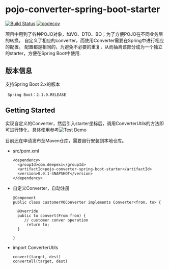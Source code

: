 # pojo-converter-spring-boot-starter

[![Build Status](https://travis-ci.org/deepexi/pojo-converter-spring-boot.svg?branch=master)](https://travis-ci.org/deepexi/pojo-converter-spring-boot) [![codecov](https://codecov.io/gh/deepexi/pojo-converter-spring-boot/branch/master/graph/badge.svg)](https://codecov.io/gh/deepexi/pojo-converter-spring-boot)

项目中用到了各种POJO对象，如VO、DTO、BO；为了方便POJO在不同业务层的转换，
自定义了相应的converter，而使用Converter需要在Spring中进行相应的配置。
配置都是相同的，为避免不必要的重复，从而抽离该部分成为一个独立的starter，方便在Spring Boot中使用.

## 版本信息
支持Spring Boot 2.x的版本

     Spring Boot：2.1.9.RELEASE

## Getting Started
  实现自定义的Converter，然后引入starter坐标后，调用ConverterUtils的方法即可进行转化，具体使用参考![Test Demo](https://github.com/deepexi/pojo-converter-spring-boot/tree/master/pojo-converter-spring-boot-starter-test)
  
  目前还在申请发布至Maven仓库，需要自行安装到本地仓库。
  
- src/pom.xml

      <dependency>
        <groupId>com.deepexi</groupId>
        <artifactId>pojo-converter-spring-boot-starter</artifactId>
        <version>0.0.1-SNAPSHOT</version>
      </dependency>
    
- 自定义Converter，自动注册

      @Component
      public class customerVOConverter implements Converter<from, to> {
    
        @Override
        public to convert(From from) {
           // customer conver operation
            return to;
        }
        
      }

- import ConverterUtils

      convert(target, dest)
      convertAll(target, dest)
      
    
      
